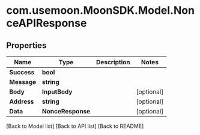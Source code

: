 # com.usemoon.MoonSDK.Model.NonceAPIResponse

## Properties

| Name        | Type              | Description | Notes       |
| ----------- | ----------------- | ----------- | ----------- |
| **Success** | **bool**          |             |             |
| **Message** | **string**        |             |             |
| **Body**    | **InputBody**     |             | \[optional] |
| **Address** | **string**        |             | \[optional] |
| **Data**    | **NonceResponse** |             | \[optional] |

\[Back to Model list] \[Back to API list] \[Back to README]
